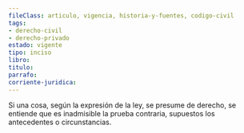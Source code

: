 ```yaml
---
fileClass: articulo, vigencia, historia-y-fuentes, codigo-civil
tags:
- derecho-civil
- derecho-privado
estado: vigente
tipo: inciso
libro:
titulo:
parrafo:
corriente-juridica:
---
```

Si una cosa, según la expresión de la ley, se presume de derecho, se entiende que es inadmisible la prueba contraria, supuestos los antecedentes o circunstancias.